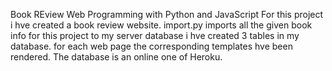 Book REview
Web Programming with Python and JavaScript
For this project i hve created a book review website.
import.py imports all the given book info for this project to my server database
i hve created 3 tables in my database.
for each web page the corresponding templates hve been rendered.
The database is an online one  of Heroku. 
